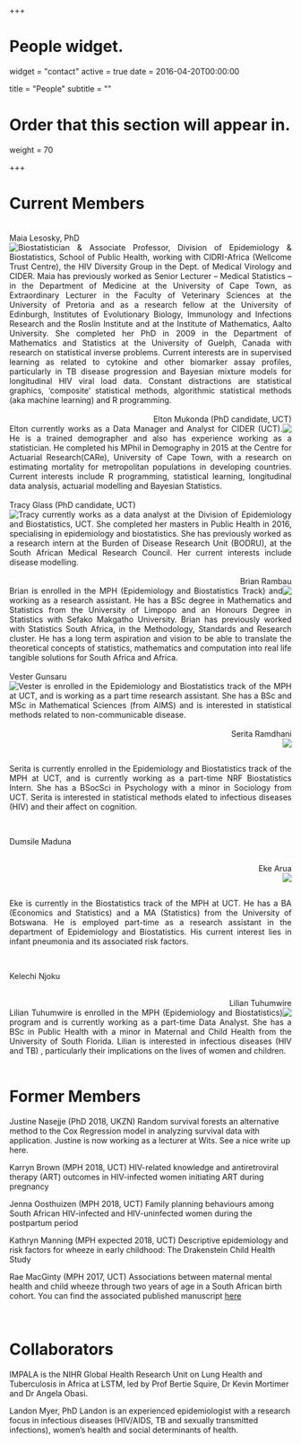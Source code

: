 +++
# People widget.
widget = "contact"
active = true
date = 2016-04-20T00:00:00

title = "People"
subtitle = ""

# Order that this section will appear in.
weight = 70

+++

# Current Members

<br>

<div style="text-align: left"> Maia Lesosky, PhD </div>
<img style="float: left;" src="img/maiapic.jpg">

<div style="text-align: justify"> Biostatistician & Associate Professor, Division of Epidemiology & Biostatistics, School of Public Health, working with CIDRI-Africa (Wellcome Trust Centre), the HIV Diversity Group in the Dept. of Medical Virology and CIDER. Maia has previously worked as Senior Lecturer – Medical Statistics – in the Department of Medicine at the University of Cape Town, as Extraordinary Lecturer in the Faculty of Veterinary Sciences at the University of Pretoria and as a research fellow at the University of Edinburgh, Institutes of Evolutionary Biology, Immunology and Infections Research and the Roslin Institute and at the Institute of Mathematics, Aalto University. She completed her PhD in 2009 in the Department of Mathematics and Statistics at the University of Guelph, Canada with research on statistical inverse problems. Current interests are in supervised learning as related to cytokine and other biomarker assay profiles, particularly in TB disease progression and Bayesian mixture models for longitudinal HIV viral load data. Constant distractions are statistical graphics, ‘composite’ statistical methods, algorithmic statistical methods (aka machine learning) and R programming. </div>

<br>

<div style="text-align: right"> Elton Mukonda (PhD candidate, UCT) </div>
<img style="float: right;" src="img/eltonpic.jpg">

<div style="text-align: justify"> Elton currently works as a Data Manager and Analyst for CIDER (UCT). He is a trained demographer and also has experience working as a statistician. He completed his MPhil in Demography in 2015 at the Centre for Actuarial Research(CARe), University of Cape Town, with a research on estimating mortality for metropolitan populations in developing countries. Current interests include R programming, statistical learning, longitudinal data analysis, actuarial modelling and Bayesian Statistics. </div>

<br>

<div style="text-align: left"> Tracy Glass (PhD candidate, UCT) </div>
<img style="float: left;" src="img/tracypic.png">

<div style="text-align: justify"> Tracy currently works as a data analyst at the Division of Epidemiology and Biostatistics, UCT. She completed her masters in Public Health in 2016, specialising in epidemiology and biostatistics. She has previously worked as a research intern at the Burden of Disease Research Unit (BODRU), at the South African Medical Research Council. Her current interests include disease modelling. </div>

<br>

<div style="text-align: right"> Brian Rambau </div>
<img style="float: right;" src="img/brianpic.jpg">

<div style="text-align: justify"> Brian is enrolled in the MPH (Epidemiology and Biostatistics Track) and working as a research assistant. He has a BSc degree in Mathematics and Statistics from the University of Limpopo and an Honours Degree in Statistics with Sefako Makgatho University. Brian has previously worked with Statistics South Africa, in the Methodology, Standards and Research cluster. He has a long term aspiration and vision to be able to translate the theoretical concepts of statistics, mathematics and computation into real life tangible solutions for South Africa and Africa. </div>

<br>

<div style="text-align: left"> Vester Gunsaru </div>
<img style="float: left;" src="img/vesterpic.jpg">

<div style="text-align: justify"> Vester is enrolled in the Epidemiology and Biostatistics track of the MPH at UCT, and is working as a part time research assistant. She has a BSc and MSc in Mathematical Sciences (from AIMS) and is interested in statistical methods related to non-communicable disease. </div>

<br> 

<div style="text-align: right"> Serita Ramdhani </div>
<img style="float: right;" src="img/seritapic.jpg">

<br> <div style="text-align: justify"> Serita is currently enrolled in the Epidemiology and Biostatistics track of the MPH at UCT, and is currently working as a part-time NRF Biostatistics Intern. She has a BSocSci in Psychology with a minor in Sociology from UCT. Serita is interested in statistical methods elated to infectious diseases (HIV) and their affect on cognition. </div>

<br>

Dumsile Maduna 

<br>

<div style="text-align: right"> Eke Arua </div>
<img style="float: right;" src="img/ekepic.jpg">

<br> <div style="text-align: justify"> Eke is currently in the Biostatistics track of the MPH at UCT. He has a BA (Economics and Statistics) and a MA (Statistics) from the University of Botswana. He is employed part-time as a research assistant in the department of Epidemiology and Biostatistics. His current interest lies in infant pneumonia and its associated risk factors. </div>

<br>

Kelechi Njoku

<br>

<div style="text-align: right"> Lilian Tuhumwire </div>
<img style="float: right;" src="img/lilianpic.jpg">

<div style="text-align: justify"> Lilian Tuhumwire is enrolled in the MPH (Epidemiology and Biostatistics) program and is currently working as a part-time Data Analyst. She has a BSc in Public Health with a minor in Maternal and Child Health from the University of South Florida. Lilian is interested in infectious diseases (HIV and TB) , particularly their implications on the lives of women and children. </div>

<br> 

# Former Members

Justine Nasejje (PhD 2018, UKZN) Random survival forests an alternative method to the Cox Regression model in analyzing survival data with application. Justine is now working as a lecturer at Wits. See a nice write up here.

Karryn Brown (MPH 2018, UCT) HIV-related knowledge and antiretroviral therapy (ART) outcomes in HIV-infected women initiating ART during pregnancy

Jenna Oosthuizen (MPH 2018, UCT) Family planning behaviours among South African HIV-infected and HIV-uninfected women during the postpartum period

Kathryn Manning (MPH expected 2018, UCT)  Descriptive epidemiology and risk factors for wheeze in early childhood: The Drakenstein Child Health Study

Rae MacGinty (MPH 2017, UCT) Associations between maternal mental health and child wheeze through two years of age in a South African birth cohort. You can find the associated published manuscript [here](https://doi.org/10.1002/ppul.24008)

<br>

# Collaborators 

IMPALA is the NIHR Global Health Research Unit on Lung Health and Tuberculosis in Africa at LSTM, led by Prof Bertie Squire, Dr Kevin Mortimer and Dr Angela Obasi.

Landon Myer, PhD Landon is an experienced epidemiologist with a research focus in infectious diseases (HIV/AIDS, TB and sexually transmitted infections), women’s health and social determinants of health. 
